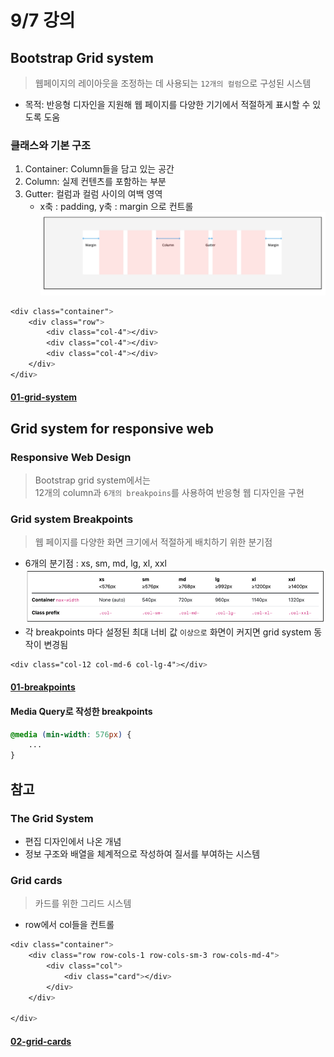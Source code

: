 # 9/7 강의
## Bootstrap Grid system
> 웹페이지의 레이아웃을 조정하는 데 사용되는 `12개의 컬럼`으로 구성된 시스템
- 목적: 반응형 디자인을 지원해 웹 페이지를 다양한 기기에서 적절하게 표시할 수 있도록 도움
### 클래스와 기본 구조
1. Container: Column들을 담고 있는 공간
2. Column: 실제 컨텐츠를 포함하는 부분
3. Gutter: 컬럼과 컬럼 사이의 여백 영역
    - x축 : padding, y축 : margin 으로 컨트롤
![Alt text](Grid_system_elem.png)
```css
<div class="container">
    <div class="row">
        <div class="col-4"></div>
        <div class="col-4"></div>
        <div class="col-4"></div>
    </div>
</div>
```
#### [01-grid-system](../07-bootstrap-grid-system/01-grid-system.html)

## Grid system for responsive web
### Responsive Web Design
> Bootstrap grid system에서는<br/>12개의 column과 `6개의 breakpoins`를 사용하여 반응형 웹 디자인을 구현
### Grid system Breakpoints
> 웹 페이지를 다양한 화면 크기에서 적절하게 배치하기 위한 분기점
- 6개의 분기점 : xs, sm, md, lg, xl, xxl
![Alt text](breakpoints.png)
- 각 breakpoints 마다 설정된 최대 너비 값 `이상으로` 화면이 커지면 grid system 동작이 변경됨
```css
<div class="col-12 col-md-6 col-lg-4"></div>
```
#### [01-breakpoints](../08-grid-system-for-responsive-web/01-breakpoints.html)
#### Media Query로 작성한 breakpoints
```css
@media (min-width: 576px) {
    ...
}
```
## 참고
### The Grid System
- 편집 디자인에서 나온 개념
- 정보 구조와 배열을 체계적으로 작성하여 질서를 부여하는 시스템
### Grid cards
> 카드를 위한 그리드 시스템
- row에서 col들을 컨트롤
```css
<div class="container">
    <div class="row row-cols-1 row-cols-sm-3 row-cols-md-4">
        <div class="col">
            <div class="card"></div>
        </div>
    </div>

</div>
```
#### [02-grid-cards](../08-grid-system-for-responsive-web/02-grid-cards.html)